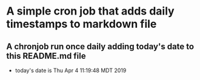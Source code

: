 A simple cron job that adds daily timestamps to markdown file
============================================================
## A chronjob run once daily adding today's date to this README.md file
* today's date is Thu Apr  4 11:19:48 MDT 2019
